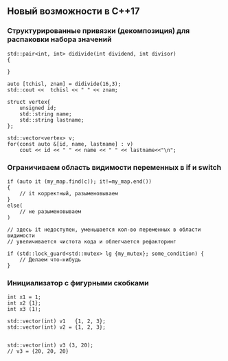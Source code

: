 ## Новый возможности в С++17

### Cтруктурированные привязки (декомпозиция) для распаковки набора значений


```
std::pair<int, int> didivide(int dividend, int divisor)
{

}

auto [tchisl, znam] = didivide(16,3);
std::cout <<  tchisl << " " << znam;
```

```
struct vertex{
    unsigned id;
    std::string name;
    std::string lastname;
};

std::vector<vertex> v;
for(const auto &[id, name, lastname] : v)
    cout << id << " " << name << " " << lastname<<"\n";
```

### Ограничиваем область видимости переменных в if и switch

```
if (auto it (my_map.find(c)); it!=my_map.end())
{
    // it корректный, разыменовываем
}
else(
    // не разыменовываем
)

// здесь it недоступен, уменьшается кол-во переменных в области видимости
// увеличивается чистота кода и облегчается рефакторинг
```

```
if (std::lock_guard<std::mutex> lg {my_mutex}; some_condition) {
    // Делаем что-нибудь
}
```

### Инициализатор с фигурными скобками

```
int x1 = 1;
int x2 {1};
int x3 (1);

std::vector(int) v1   {1, 2, 3};
std::vector(int) v2 = {1, 2, 3};


std::vector(int) v3 (3, 20);
// v3 = {20, 20, 20}
```
